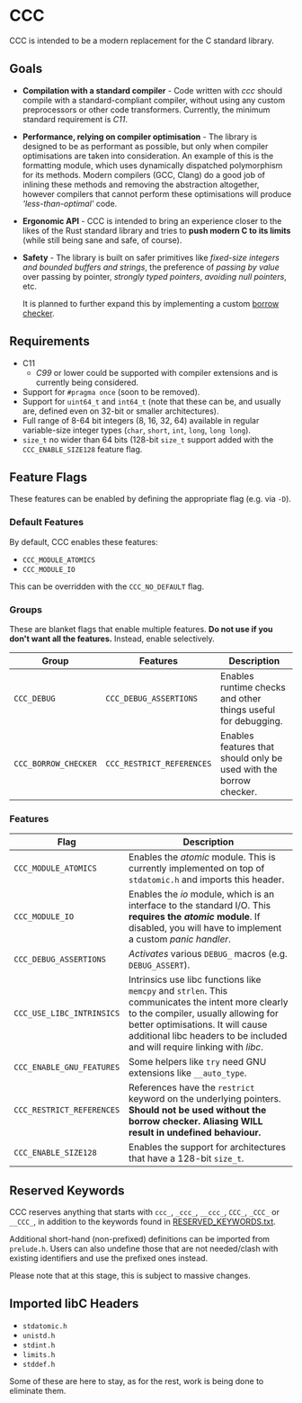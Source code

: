 # CCC

CCC is intended to be a modern replacement for the C standard library.

## Goals

- **Compilation with a standard compiler** - Code written with *ccc* should
  compile with a standard-compliant compiler, without using any custom
  preprocessors or other code transformers. Currently, the minimum standard
  requirement is *C11*.
- **Performance, relying on compiler optimisation** - The library is designed to
  be as performant as possible, but only when compiler optimisations are taken
  into consideration. An example of this is the formatting module, which uses
  dynamically dispatched polymorphism for its methods. Modern compilers (GCC,
  Clang) do a good job of inlining these methods and removing the abstraction
  altogether, however compilers that cannot perform these optimisations will
  produce *'less-than-optimal'* code.
- **Ergonomic API** - CCC is intended to bring an experience closer to the likes
  of the Rust standard library and tries to **push modern C to its limits**
  (while still being sane and safe, of course).
- **Safety** - The library is built on safer primitives like *fixed-size
  integers and bounded buffers and strings*, the preference of *passing by
  value* over passing by pointer, *strongly typed pointers*, *avoiding null
  pointers*, etc.

  It is planned to further expand this by implementing a custom [borrow
  checker](https://rustc-dev-guide.rust-lang.org/borrow_check.html).

## Requirements

- C11
	- *C99* or lower could be supported with compiler extensions and is
	  currently being considered.
- Support for `#pragma once` (soon to be removed).
- Support for `uint64_t` and `int64_t` (note that these can be, and usually are,
  defined even on 32-bit or smaller architectures).
- Full range of 8-64 bit integers (8, 16, 32, 64) available in regular
  variable-size integer types (`char`, `short`, `int`, `long`, `long long`).
- `size_t` no wider than 64 bits (128-bit `size_t` support added with the
  `CCC_ENABLE_SIZE128` feature flag.

## Feature Flags

These features can be enabled by defining the appropriate flag (e.g. via `-D`).

### Default Features

By default, CCC enables these features:

- `CCC_MODULE_ATOMICS`
- `CCC_MODULE_IO`

This can be overridden with the `CCC_NO_DEFAULT` flag.

### Groups

These are blanket flags that enable multiple features. **Do not use if you don't
want all the features.** Instead, enable selectively.

| Group                | Features                  | Description |
|----------------------|---------------------------|-------------|
| `CCC_DEBUG`          | `CCC_DEBUG_ASSERTIONS`    | Enables runtime checks and other things useful for debugging. |
| `CCC_BORROW_CHECKER` | `CCC_RESTRICT_REFERENCES` | Enables features that should only be used with the borrow checker. |

### Features

| Flag                      | Description |
|---------------------------|-------------|
| `CCC_MODULE_ATOMICS`      | Enables the *atomic* module. This is currently implemented on top of `stdatomic.h` and imports this header. |
| `CCC_MODULE_IO`           | Enables the *io* module, which is an interface to the standard I/O. This **requires the *atomic* module**. If disabled, you will have to implement a custom *panic handler*. |
| `CCC_DEBUG_ASSERTIONS`    | *Activates* various `DEBUG_` macros (e.g. `DEBUG_ASSERT`). |
| `CCC_USE_LIBC_INTRINSICS` | Intrinsics use libc functions like `memcpy` and `strlen`. This communicates the intent more clearly to the compiler, usually allowing for better optimisations. It will cause additional libc headers to be included and will require linking with *libc*. |
| `CCC_ENABLE_GNU_FEATURES` | Some helpers like `try` need GNU extensions like `__auto_type`. |
| `CCC_RESTRICT_REFERENCES` | References have the `restrict` keyword on the underlying pointers. **Should not be used without the borrow checker. Aliasing WILL result in undefined behaviour.** |
| `CCC_ENABLE_SIZE128`      | Enables the support for architectures that have a 128-bit `size_t`. |

## Reserved Keywords

CCC reserves anything that starts with `ccc_`, `_ccc_`, `__ccc_`, `CCC_`,
`_CCC_` or `__CCC_`, in addition to the keywords found in
[RESERVED_KEYWORDS.txt](RESERVED_KEYWORDS.txt).

Additional short-hand (non-prefixed) definitions can be imported from
`prelude.h`. Users can also undefine those that are not needed/clash with
existing identifiers and use the prefixed ones instead.

Please note that at this stage, this is subject to massive changes.

## Imported libC Headers

- `stdatomic.h`
- `unistd.h`
- `stdint.h`
- `limits.h`
- `stddef.h`

Some of these are here to stay, as for the rest, work is being done to eliminate
them.
